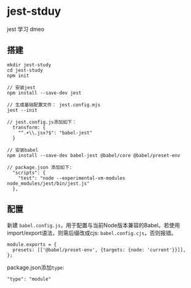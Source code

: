 # jest-stduy

jest 学习 dmeo

## 搭建

```
mkdir jest-study
cd jest-study
npm init

// 安装jest
npm install --save-dev jest

// 生成基础配置文件： jest.config.mjs
jest --init

// jest.config.js添加如下：
  transform: {
    "^.+\\.jsx?$": "babel-jest"
  }

// 安装babel
npm install --save-dev babel-jest @babel/core @babel/preset-env

// package.json 添加如下:
  "scripts": {
    "test": "node --experimental-vm-modules node_modules/jest/bin/jest.js"
  },
```

## 配置

新建 `babel.config.js`，用于配置与当前Node版本兼容的Babel。若使用import/export语法，则需后缀改成cjs: `babel.config.cjs`，否则报错。

```
module.exports = {
  presets: [['@babel/preset-env', {targets: {node: 'current'}}]],
};
```

package.json添加`type`:
```
"type": "module"
```